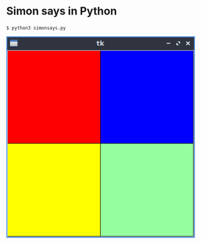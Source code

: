 Simon says in Python
=====================
```bash
$ python3 simonsays.py 
```
<img src="window.png" width="500px">
